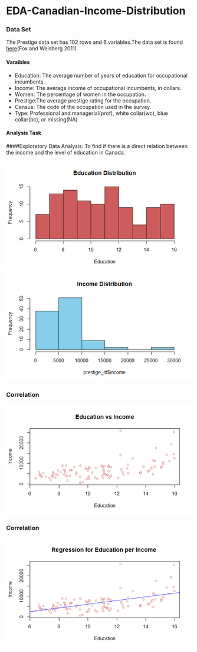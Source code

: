 # EDA-Canadian-Income-Distribution

### Data Set
 The Prestige data set has 102 rows and 6 variables.The data set is found [here](https://socialsciences.mcmaster.ca/jfox/books/Companion/data/Prestige.txt)(Fox and Weisberg 2011)
 
 #### Varaibles 
- Education: The average number of years of education for occupational incumbents.
- Income: The average income of occupational incumbents, in dollars.
- Women: The percentage of women in the occupation.
- Prestige:The average prestige rating for the occupation.
- Census: The code of the occupation used in the survey.
- Type: Professional and managerial(prof), white collar(wc), blue collar(bc), or missing(NA)

#### Analysis Task
####Exploratory Data Analysis:
To find if there is a direct relation between the income and the level of education in Canada.

<img src="/images/Education.png" alt="Education Distribution" > 
<img src="/images/Income.png" alt="Income Distribution" >

### Correlation 
<img src="/images/Correlation.png" alt="Correlation  Distribution" > 

### Correlation 
<img src="/images/Reression.png" alt="Correlation  Distribution" > 
